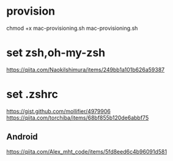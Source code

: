 # provision
chmod +x mac-provisioning.sh
mac-provisioning.sh

# set zsh,oh-my-zsh
https://qiita.com/NaokiIshimura/items/249bb1a101b626a59387

# set .zshrc
https://gist.github.com/mollifier/4979906
https://qiita.com/torchiba/items/68bf855b120de6abbf75

## Android
https://qiita.com/Alex_mht_code/items/5fd8eed6c4b96091d581
